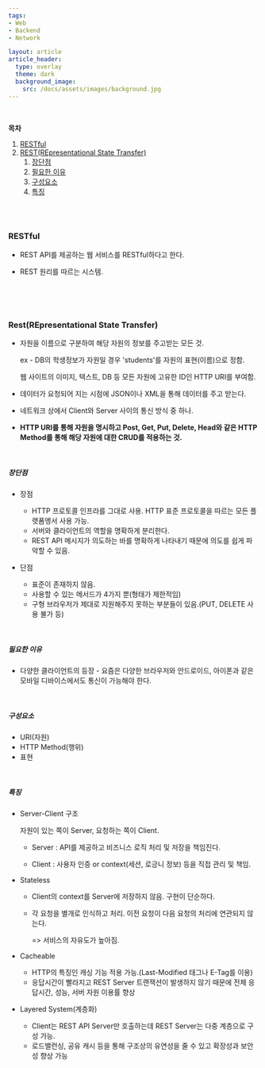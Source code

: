 ```yaml
---
tags:
- Web
- Backend
- Network

layout: article
article_header:
  type: overlay
  theme: dark
  background_image:
    src: /docs/assets/images/background.jpg
---
```






<br/>





**목차**

1. <a href="#title1">RESTful</a>
2. <a href="#title2">REST(REpresentational State Transfer)</a>
   1. <a href="#subtitle1">장단점</a>
   2. <a href="#subtitle2">필요한 이유</a>
   3. <a href="#subtitle3">구성요소</a>
   4. <a href="#subtitle4">특징</a>

<br/><br/>

<h3 id="title1">RESTful</h3>

- REST API를 제공하는 웹 서비스를 RESTful하다고 한다.

- REST 원리를 따르는 시스템.

  <br/>

  <br/>
  
  <br/>

<h3 id="#title2">Rest(REpresentational State Transfer)</h3>

- 자원을 이름으로 구분하여 해당 자원의 정보를 주고받는 모든 것.

  ex - DB의 학생정보가 자원일 경우 'students'를 자원의 표현(이름)으로 정함.

  웹 사이트의 이미지, 텍스트, DB 등 모든 자원에 고유한 ID인 HTTP URI를 부여함.

- 데이터가 요청되어 지는 시점에 JSON이나 XML을 통해 데이터를 주고 받는다.

- 네트워크 상에서 Client와 Server 사이의 통신 방식 중 하나.

- **HTTP URI를 통해 자원을 명시하고 Post, Get, Put, Delete, Head와 같은 HTTP Method를 통해 해당 자원에 대한 CRUD를 적용하는 것.**

<br/>

<h5 id="subtitle1">장단점</h5>

- 장점
  - HTTP 프로토콜 인프라를 그대로 사용. HTTP 표준 프로토콜을 따르는 모든 플랫폼엥서 사용 가능.
  - 서버와 클라이언트의 역할을 명확하게 분리한다.
  - REST API 메시지가 의도하는 바를 명확하게 나타내기 때문에 의도를 쉽게 파악할 수 있음.

- 단점
  - 표준이 존재하지 않음.
  - 사용할 수 있는 메서드가 4가지 뿐(형태가 제한적임)
  - 구형 브라우저가 제대로 지원해주지 못하는 부분들이 있음.(PUT, DELETE 사용 불가 등)

<br/>

<h5 id="subtitle2">필요한 이유</h5>

- 다양한 클라이언트의 등장 - 요즘은 다양한 브라우저와 안드로이드, 아이폰과 같은 모바일 디바이스에서도 통신이 가능해야 한다.

  <br/>

<h5 id="subtitle3">구성요소</h5>

- URI(자원)
- HTTP Method(행위)
- 표현

<br/>



<h5 id="subtitle4">특징</h5>

- Server-Client 구조

  자원이 있는 쪽이 Server, 요청하는 쪽이 Client. 

  - Server : API를 제공하고 비즈니스 로직 처리 및 저장을 책임진다.

  - Client : 사용자 인증 or context(세션, 로긍니 정보) 등을 직접 관리 및 책임.

- Stateless

  - Client의 context를 Server에 저장하지 않음. 구현이 단순하다.

  - 각 요청을 별개로 인식하고 처리. 이전 요청이 다음 요청의 처리에 연관되지 않는다. 

    => 서비스의 자유도가 높아짐.

- Cacheable

  - HTTP의 특징인 캐싱 기능 적용 가능.(Last-Modified 태그나 E-Tag를 이용)
  - 응답시간이 빨라지고 REST Server 트랜잭션이 발생하지 않기 때문에 전체 응답시간, 성능, 서버 자원 이용률 향상

- Layered System(계층화)

  - Client는 REST API Server만 호출하는데 REST Server는 다중 계층으로 구성 가능.
  - 로드밸런싱, 공유 캐시 등을 통해 구조상의 유연성을 줄 수 있고 확장성과 보안성 향상 가능

<br/><br/>